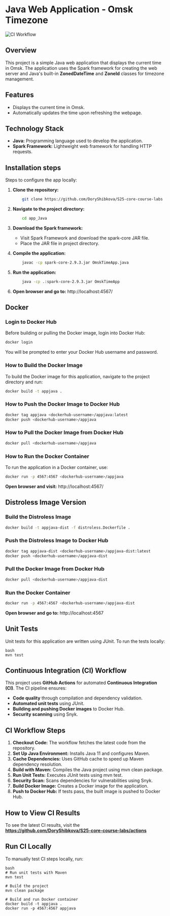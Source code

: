 # Java Web Application - Omsk Timezone

![CI Workflow](https://github.com/DoryShibkova/S25-core-course-labs/actions/workflows/java-ci.yml/badge.svg)

## Overview
This project is a simple Java web application that displays the current time in Omsk. The application uses the Spark framework for creating the web server and Java's built-in **ZonedDateTime** and **ZoneId** classes for timezone management.
## Features
- Displays the current time in Omsk.
- Automatically updates the time upon refreshing the webpage.

## Technology Stack
- **Java:** Programming language used to develop the application.
- **Spark Framework:** Lightweight web framework for handling HTTP requests.

## Installation steps

Steps to configure the app locally:
1. **Clone the repository:**
   ```bash
       git clone https://github.com/DoryShibkova/S25-core-course-labs
   ```
2. **Navigate to the project directory:**
   ```bash
       cd app_Java
   ```
3. **Download the Spark framework:**
   - Visit Spark Framework and download the spark-core JAR file.
   - Place the JAR file in project directory.
     
4. **Compile the application:**
   ```bash
       javac -cp spark-core-2.9.3.jar OmskTimeApp.java
   ```
5. **Run the application:**
   ```bash
       java -cp .:spark-core-2.9.3.jar OmskTimeApp
   ```
6. **Open browser and go to:** http://localhost:4567/

     
## Docker

### Login to Docker Hub
Before building or pulling the Docker image, login into Docker Hub:
```bash
docker login
```
You will be prompted to enter your Docker Hub username and password.

### How to Build the Docker Image
To build the Docker image for this application, navigate to the project directory and run:
```bash
docker build -t appjava .
```

### How to Push the Docker Image to Docker Hub
```bash
docker tag appjava <dockerhub-username>/appjava:latest
docker push <dockerhub-username>/appjava
```

### How to Pull the Docker Image from Docker Hub
```bash
docker pull <dockerhub-username>/appjava
```

### How to Run the Docker Container
To run the application in a Docker container, use:
```bash
docker run -p 4567:4567 <dockerhub-username>/appjava
```
**Open browser and visit:** http://localhost:4567/
 
     
## Distroless Image Version

### Build the Distroless Image
```bash
docker build -t appjava-dist -f distroless.Dockerfile .
```

### Push the Distroless Image to Docker Hub
```bash
docker tag appjava-dist <dockerhub-username>/appjava-dist:latest
docker push <dockerhub-username>/appjava-dist
```

### Pull the Docker Image from Docker Hub
```bash
docker pull <dockerhub-username>/appjava-dist
```

### Run the Docker Container
```bash
docker run -p 4567:4567 <dockerhub-username>/appjava-dist
```
**Open browser and go to:** http://localhost:4567

## Unit Tests
Unit tests for this application are written using JUnit. To run the tests locally:
```
bash
mvn test
```
## Continuous Integration (CI) Workflow
This project uses **GitHub Actions** for automated **Continuous Integration (CI)**. The CI pipeline ensures:

- **Code quality** through compilation and dependency validation.
- **Automated unit tests** using JUnit.
- **Building and pushing Docker images** to Docker Hub.
- **Security scanning** using Snyk.

## CI Workflow Steps
1. **Checkout Code:** The workflow fetches the latest code from the repository.
2. **Set Up Java Environment:** Installs Java 11 and configures Maven.
3. **Cache Dependencies:** Uses GitHub cache to speed up Maven dependency resolution.
4. **Build with Maven:** Compiles the Java project using mvn clean package.
5. **Run Unit Tests:** Executes JUnit tests using mvn test.
6. **Security Scan:** Scans dependencies for vulnerabilities using Snyk.
7. **Build Docker Image:** Creates a Docker image for the application.
8. **Push to Docker Hub:** If tests pass, the built image is pushed to Docker Hub.

## How to View CI Results
To see the latest CI results, visit the **https://github.com/DoryShibkova/S25-core-course-labs/actions**

## Run CI Locally
To manually test CI steps locally, run:
```
bash
# Run unit tests with Maven
mvn test

# Build the project
mvn clean package

# Build and run Docker container
docker build -t appjava .
docker run -p 4567:4567 appjava
``` 
